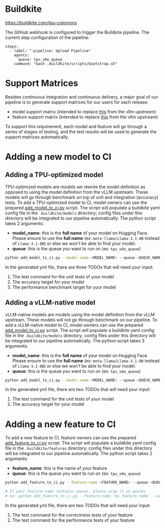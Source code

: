 # Buildkite

https://buildkite.com/tpu-commons

The GitHub webhook is configured to trigger the Buildkite pipeline. The current step configuration of the pipeline:

```
steps:
  - label: ":pipeline: Upload Pipeline"
    agents:
      queue: tpu_v6e_queue
    command: "bash .buildkite/scripts/bootstrap.sh"
```

# Support Matrices
Besides continuous integration and continuous delivery, a major goal of our pipeline is to generate support matrices for our users for each release:
- model support matrix (intended to replace [this](https://github.com/vllm-project/vllm/blob/f552d5e578077574276aa9d83139b91e1d5ae163/docs/models/hardware_supported_models/tpu.md) from the vllm upstream)
- feature support matrix (intended to replace [this](https://github.com/vllm-project/vllm/blob/f552d5e578077574276aa9d83139b91e1d5ae163/docs/features/README.md) from the vllm upstream)

To support this requirement, each model and feature will go through a series of stages of testing, and the test results will be used to generate the support matrices automatically.

# Adding a new model to CI
## Adding a TPU-optimized model
TPU-optimized models are models we rewrite the model definition as opposed to using the model definition from the vLLM upstream. These models will go through benchmark on top of unit and integration (accuracy) tests. To add a TPU-optimized model to CI, model owners can use the prepared [add_model_to_ci.py](pipeline_generation/add_model_to_ci.py) script. The script will populate a buildkite yaml config file in the `.buildkite/models` directory; config files under this directory will be integrated to our pipeline automatically. The python script takes 2 arguments:
- **model_name**: this is the **full name** of your model on Hugging Face. Please ensure to use the **full name** (ex: `meta-llama/Llama-3.1-8B` instead of `Llama-3.1-8B`) or else we won't be able to find your model.
- **queue**: this is the queue you want to run on (ex: `tpu_v6e_queue`)

```bash
python add_model_to_ci.py --model-name <MODEL_NAME> --queue <QUEUE_NAME>
```

In the generated yml file, there are three TODOs that will need your input:
1. The test command for the unit tests of your model
2. The accuracy target for your model
3. The performance benchmark target for your model

## Adding a vLLM-native model
vLLM-native models are models using the model definition from the vLLM upstream. These models will not go through benchmark on our pipeline. To add a vLLM-native model to CI, model owners can use the prepared [add_model_to_ci.py](pipeline_generation/add_model_to_ci.py) script. The script will populate a buildkite yaml config file in the `.buildkite/models` directory; config files under this directory will be integrated to our pipeline automatically. The python script takes 3 arguments:
- **model_name**: this is the **full name** of your model on Hugging Face. Please ensure to use the **full name** (ex: `meta-llama/Llama-3.1-8B` instead of `Llama-3.1-8B`) or else we won't be able to find your model.
- **queue**: this is the queue you want to run on (ex: `tpu_v6e_queue`)

```bash
python add_model_to_ci.py --model-name <MODEL_NAME> --queue <QUEUE_NAME> --type vllm-native
```

In the generated yml file, there are two TODOs that will need your input:
1. The test command for the unit tests of your model
2. The accuracy target for your model

# Adding a new feature to CI
To add a new feature to CI, feature owners can use the prepared [add_feature_to_ci.py](pipeline_generation/add_feature_to_ci.py) script. The script will populate a buildkite yaml config file in the `.buildkite/features` directory; config files under this directory will be integrated to our pipeline automatically. The python script takes 2 arguments:
- **feature_name**: this is the name of your feature
- **queue**: this is the queue you want to run on (ex: `tpu_v6e_queue`)

```bash
python add_feature_to_ci.py --feature-name <FEATURE_NAME> --queue <QUEUE_NAME>

# If your feature name contains spaces, please wrap it in quotes
# ex: python add_feature_to_ci.py --feature-name 'my feature name' --queue <QUEUE_NAME>
```

In the generated yml file, there are two TODOs that will need your input:
1. The test command for the correctness tests of your feature
2. The test command for the performance tests of your feature
